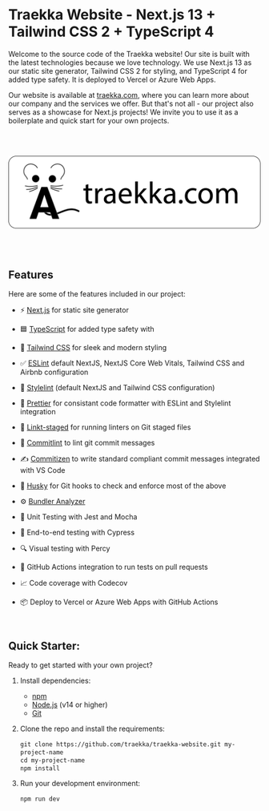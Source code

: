 # Traekka Website - Next.js 13 + Tailwind CSS 2 + TypeScript 4

Welcome to the source code of the Traekka website! Our site is built with the latest technologies because we love technology. We use Next.js 13 as our static site generator, Tailwind CSS 2 for styling, and TypeScript 4 for added type safety. It is deployed to Vercel or Azure Web Apps.

Our website is available at [traekka.com](https://traekka.com), where you can learn more about our company and the services we offer. But that's not all - our project also serves as a showcase for Next.js projects! We invite you to use it as a boilerplate and quick start for your own projects.

<br>
<br>
<p align="center">
  <a href="https://traekka.com"><img src="public/assets/images/traekka-banner-small.png?raw=true" alt="traekka company logo"></a>
</p>
<br>
<br>

## Features

Here are some of the features included in our project:

- ⚡ [Next.js](https://nextjs.org) for static site generator
- 🟦 [TypeScript](https://www.typescriptlang.org) for added type safety with
- 💎 [Tailwind CSS](https://tailwindcss.com) for sleek and modern styling
- ✅ [ESLint](https://eslint.org) default NextJS, NextJS Core Web Vitals, Tailwind CSS and Airbnb configuration
- 🌈 [Stylelint](https://stylelint.io) (default NextJS and Tailwind CSS configuration)
- 🎨 [Prettier](https://prettier.io) for consistant code formatter with ESLint and Stylelint integration
- 🚫 [Linkt-staged](https://github.com/okonet/lint-staged) for running linters on Git staged files
- 📓 [Commitlint](https://commitlint.js.org/) to lint git commit messages
- ✍️ [Commitizen](https://github.com/commitizen/cz-cli) to write standard compliant commit messages integrated with VS Code
- 🦊 [Husky](https://typicode.github.io/husky) for Git hooks to check and enforce most of the above
- ⚙️ [Bundler Analyzer](https://www.npmjs.com/package/@next/bundle-analyzer)

- 🦺 Unit Testing with Jest and Mocha
- 🧪 End-to-end testing with Cypress
- 🔍 Visual testing with Percy
- 👷 GitHub Actions integration to run tests on pull requests
- 📈 Code coverage with Codecov
- 📦 Deploy to Vercel or Azure Web Apps with GitHub Actions

<br>

## Quick Starter:

Ready to get started with your own project?

1. Install dependencies:

   - [npm](https://www.npmjs.com/get-npm)
   - [Node.js](https://nodejs.org/en/download/) (v14 or higher)
   - [Git](https://git-scm.com/downloads)

2. Clone the repo and install the requirements:

   ```shell
   git clone https://github.com/traekka/traekka-website.git my-project-name
   cd my-project-name
   npm install
   ```

3. Run your development environment:

   ```shell
   npm run dev
   ```
